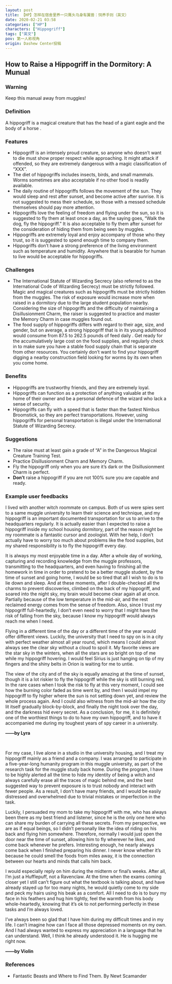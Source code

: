 ```yaml
---
layout: post
title: 【HP】怎样在宿舍里养一只鹰头马身有翼兽：饲养手则（英文）
date: 2020-02-21 03:58
categories: ["HP"]
characters: ["Hippogriff"]
tags: ["英文"]
pov: 第一人称视角
origin: Dashew Center投稿
---
```


## How to Raise a Hippogriff in the Dormitory: A Munual

### Warning

Keep this manual away from muggles!

### Definition

A hippogriff is a magical creature that has the head of a giant eagle and the body of a horse .

### Features

- Hippogriff is an intensely proud creature, so anyone who doesn’t want to die must show proper respect while approaching. It might attack if offended, so they are extremely dangerous with a magic classification of “XXX”.
- The diet of hippogriffs includes insects, birds, and small mammals. Worms sometimes are also acceptable if no other food is readily available.
- The daily routine of hippogriffs follows the movement of the sun. They would sleep and rest after sunset, and become active after sunrise. It is not suggested to mess their schedule, so those with a messed schedule themselves should pay more attention.
- Hippogriffs love the feeling of freedom and flying under the sun, so it is suggested to fly them at least once a day, as the saying goes, “Walk the dog, fly the hippogriff.” It is also acceptable to fly them after sunset for the consideration of hiding them from being seen by muggles.
- Hippogriffs are extremely loyal and enjoy accompany of those who they trust, so it is suggested to spend enough time to company them.
- Hippogriffs don’t have a strong preference of the living environment such as temperature and humidity. Anywhere that is bearable for human to live would be acceptable for hippogriffs.

### Challenges

- The International Statute of Wizarding Secrecy  (also referred to as the International Code of Wizarding Secrecy) must be strictly followed. Magic and magical creatures such as hippogriffs must be strictly hidden from the muggles. The risk of exposure would increase more when raised in a dormitory due to the large student population nearby. Considering the size of hippogriffs and the difficulty of maintaining a Disillusionment Charm, the raiser is suggested to practice and master the Memory Charm in case muggles found out.
- The food supply of hippogriffs differs with regard to their age, size, and gender, but on average, a strong hippogriff that is in its young adulthood would consume from 87.5 to 262.5 pounds of feed daily . Get ready for the accumulatively large cost on the food supplies, and regularly check in to make sure you have a stable food supply chain that is separate from other resources. You certainly don’t want to find your hippogriff digging a nearby construction field looking for worms by its own when you come home.

### Benefits

- Hippogriffs are trustworthy friends, and they are extremely loyal.
- Hippogriffs can function as a protection of anything valuable at the home of their owner and be a personal defence of the wizard who lack a sense of security.
- Hippogriffs can fly with a speed that is faster than the fastest Nimbus Broomstick, so they are perfect transportations. However, using hippogriffs for personal transportation is illegal under the International Statute of Wizarding Secrecy.

### Suggestions

- The raise must at least gain a grade of “A” in the Dangerous Magical Creature Training Test.
- Practice Disillusionment Charm and Memory Charm.
- Fly the hippogriff only when you are sure it’s dark or the Disillusionment Charm is perfect.
- **Don’t** raise a hippogriff if you are not 100% sure you are capable and ready.

### Example user feedbacks

I lived with another witch roommate on campus. Both of us were spies sent to a same muggle university to learn their science and technique, and my hippogriff is an important documented transportation for us to arrive to the headquarters regularly. It is actually easier than I expected to raise a hippogriff inside my school housing dormitory, part of the reason might be my roommate is a fantastic cursor and zoologist. With her help, I don’t actually have to worry too much about problems like the food supplies, but my shared responsibility is to fly the hippogriff every day. 

It is always my most enjoyable time in a day. After a whole day of working, capturing and recording knowledge from the muggle professors, transmitting to the headquarters, and even having to finishing all the homework in time in order to pretend to be a better muggle student, by the time of sunset and going home, I would be so tired that all I wish to do is to lie down and sleep. And at these moments, after I double-checked all the charms to prevent discoveries, climbed on the back of my hippogriff, and soared into the night sky, my brain would become clear again all at once. Partially because of the low temperature in the mid-air, and the rest reclaimed energy comes from the sense of freedom. Also, since I trust my hippogriff full-heartedly, I don’t even need to worry that I might have the risk of falling from the sky, because I know my hippogriff would always reach me when I need.

Flying in a different time of the day or a different time of the year would offer different views. Luckily, the university that I need to spy on is in a city with perfect weather almost all year round, which means I could almost always see the clear sky without a cloud to spoil it. My favorite views are the star sky in the winters, when all the stars are so bright on top of me while my hippogriff hovering. I would feel Sirius is just hanging on tip of my fingers and the shiny belts in Orion is waiting for me to untie. 

The view of the city and of the sky is equally amazing at the time of sunset, though it is a lot riskier to fly the hippogriff while the sky is still burning red. In the rare cases when I took the risk to fly at this very moment, I could see how the burning color faded as time went by, and then I would impel my hippogriff to fly higher where the sun is not setting down yet, and review the whole process again. And I could also witness from the mid-air how the city lit itself gradually block-by-block, and finally the night took over the day, and the darkness hid every secret.
As a conclusion, for me, it is definitely one of the worthiest things to do to have my own hippogriff, and to have it accompanied me during my toughest years of spy career in a university. 

**——by Lyra**

<br>

For my case, I live alone in a studio in the university housing, and I treat my hippogriff mainly as a friend and a company. I was arranged to participate in a five-year-long humanity program in this muggle university, as part of the research task for the muggle study back home. During the program, I have to be highly alerted all the time to hide my identity of being a witch and always carefully erase all the traces of magic behind me, and the best suggested way to prevent exposure is to trust nobody and interact with fewer people. As a result, I don’t have many friends, and I would be easily distressed and overwhelmed due to trivial mistakes or imperfection in the task. 

Luckily, I persuaded my mom to take my hippogriff with me, who has always been there as my best friend and listener, since he is the only one here who can share my burden of carrying all these secrets. From my perspective, we are as if equal beings, so I didn’t personally like the idea of riding on his back and flying him somewhere. Therefore, normally I would just open the door near the time of sunset, allowing him to fly wherever he likes, and come back whenever he prefers. Interesting enough, he nearly always come back when I finished preparing his dinner. I never know whether it’s because he could smell the foods from miles away, it is the connection between our hearts and minds that calls him back.

I would especially reply on him during the midterm or final’s weeks. After all, I’m just a Hufflepuff, not a Ravenclaw. At the time when the exams coming closer yet I still can’t figure out what the textbook is talking about, and have already stayed up for too many nights, he would quietly come to my side and peck my hairs using his beak as a comfort. All I need to do is to bury my face in his feathers and hug him tightly, feel the warmth from his body whole-heartedly, knowing that it’s ok to not performing perfectly in these tasks and I’m always loved.

I’ve always been so glad that I have him during my difficult times and in my life. I can’t imagine how can I face all those depressed moments on my own. And I had always wanted to express my appreciation in a language that he can understand. Well, I think he already understood it. He is hugging me right now.

**——by Violin**

### References
- Fantastic Beasts and Where to Find Them. By Newt Scamander
